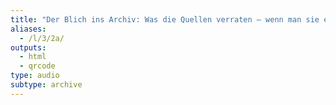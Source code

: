 ```yaml
---
title: "Der Blich ins Archiv: Was die Quellen verraten – wenn man sie entziffern kann... Hörfassung"
aliases:
  - /l/3/2a/
outputs:
  - html
  - qrcode
type: audio
subtype: archive
---
```

